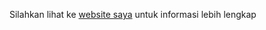 Silahkan lihat ke [website saya](http://rar.infinityfreeapp.com/?i=1) untuk informasi lebih lengkap
